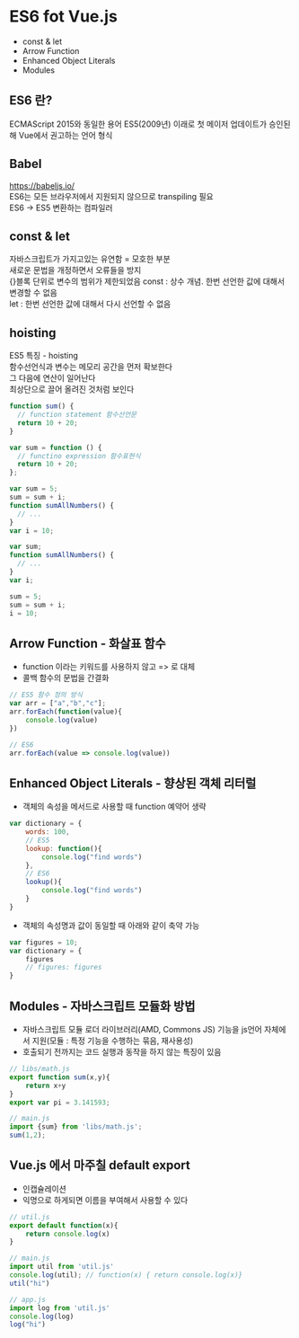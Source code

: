 # ES6 fot Vue.js

- const & let  
- Arrow Function  
- Enhanced Object Literals  
- Modules

## ES6 란?
ECMAScript 2015와 동일한 용어
ES5(2009년) 이래로 첫 메이저 업데이트가 승인된 해
Vue에서 권고하는 언어 형식

## Babel
https://babeljs.io/  
ES6는 모든 브라우저에서 지원되지 않으므로 transpiling 필요  
ES6 -> ES5 변환하는 컴파일러

## const & let

자바스크립트가 가지고있는 유연함 = 모호한 부분  
새로운 문법을 개정하면서 오류들을 방지  
{}블록 단위로 변수의 범위가 제한되었음
const : 상수 개념. 한번 선언한 값에 대해서 변경할 수 없음  
let : 한번 선언한 값에 대해서 다시 선언할 수 없음

## hoisting

ES5 특징 - hoisting  
함수선언식과 변수는 메모리 공간을 먼저 확보한다  
그 다음에 연산이 일어난다  
최상단으로 끌어 올려진 것처럼 보인다

```javascript
function sum() {
  // function statement 함수선언문
  return 10 + 20;
}

var sum = function () {
  // functino expression 함수표현식
  return 10 + 20;
};
```

```javascript
var sum = 5;
sum = sum + i;
function sumAllNumbers() {
  // ...
}
var i = 10;
```

```javascript
var sum;
function sumAllNumbers() {
  // ...
}
var i;

sum = 5;
sum = sum + i;
i = 10;
```

## Arrow Function - 화살표 함수
- function 이라는 키워드를 사용하지 않고 => 로 대체
- 콜백 함수의 문법을 간결화
```javascript
// ES5 함수 정의 방식
var arr = ["a","b","c"];
arr.forEach(function(value){
    console.log(value)
})

// ES6
arr.forEach(value => console.log(value))
```

## Enhanced Object Literals - 향상된 객체 리터럴
- 객체의 속성을 메서드로 사용할 때 function 예약어 생략
```javascript
var dictionary = {
    words: 100,
    // ES5
    lookup: function(){
        console.log("find words")
    },
    // ES6
    lookup(){
        console.log("find words")
    }
}
```
- 객체의 속성명과 값이 동일할 때 아래와 같이 축약 가능
```javascript
var figures = 10;
var dictionary = {
    figures
    // figures: figures
}
```

## Modules - 자바스크립트 모듈화 방법
- 자바스크립트 모듈 로더 라이브러리(AMD, Commons JS) 기능을 js언어 자체에서 지원(모듈 : 특정 기능을 수행하는 묶음, 재사용성)
- 호출되기 전까지는 코드 실행과 동작을 하지 않는 특징이 있음
```javascript
// libs/math.js
export function sum(x,y){
    return x+y
}
export var pi = 3.141593;

// main.js
import {sum} from 'libs/math.js';
sum(1,2);
```

## Vue.js 에서 마주칠 default export
- 인캡슐레이션 
- 익명으로 하게되면 이름을 부여해서 사용할 수 있다

```javascript
// util.js
export default function(x){
    return console.log(x)
}

// main.js
import util from 'util.js'
console.log(util); // function(x) { return console.log(x)}
util("hi")

// app.js
import log from 'util.js'
console.log(log)
log("hi")

```